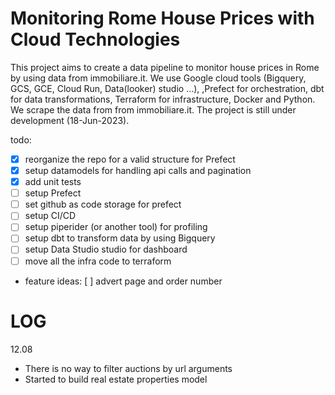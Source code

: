 # Monitoring Rome House Prices with Cloud Technologies
This project aims to create a data pipeline to monitor house prices in Rome by using data from immobiliare.it. 
We use Google cloud tools (Bigquery, GCS, GCE, Cloud Run, Data(looker) studio ...), ,Prefect for orchestration, dbt for data transformations, Terraform for infrastructure, Docker and Python. 
We scrape the data from from immobiliare.it.
The project is still under development (18-Jun-2023).

todo:
- [x] reorganize the repo for a valid structure for Prefect
- [x] setup datamodels for handling api calls and pagination
- [x] add unit tests 
- [ ] setup Prefect 
- [ ] set github as code storage for prefect
- [ ] setup CI/CD
- [ ] setup piperider (or another tool) for profiling
- [ ] setup dbt to transform data by using Bigquery
- [ ] setup Data Studio studio for dashboard
- [ ] move all the infra code to terraform
- feature ideas:
    [ ] advert page and order number 

# LOG
12.08
- There is no way to filter auctions by url arguments
- Started to build real estate properties model
